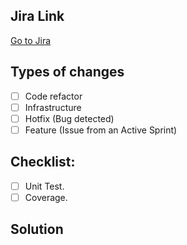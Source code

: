 <!--- As a title use the format: [CODE] Jira Issue Title -->

## Jira Link
<!--- Jira link for an issue -->
[Go to Jira](https://kpinetwork.atlassian.net/browse/KPI-XXX)

## Types of changes
<!--- What types of changes does your code introduce? Put an `x` in all the boxes that apply: -->
- [ ] Code refactor
- [ ] Infrastructure
- [ ] Hotfix (Bug detected)
- [ ] Feature (Issue from an Active Sprint)

## Checklist:
<!--- Go over all the following points, and put an `x` in all the boxes that apply. -->
<!--- If you're unsure about any of these, don't hesitate to ask. We're here to help! -->
- [ ] Unit Test.
- [ ] Coverage.

<!--- Only apply if you need to explain details about your pull request -->
## Solution

